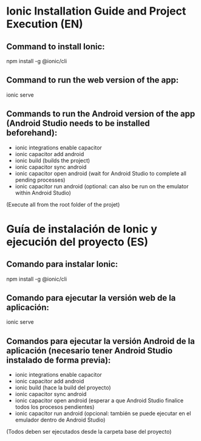# Ionic Installation Guide and Project Execution (EN)

## Command to install Ionic:

npm install -g @ionic/cli

## Command to run the web version of the app:

ionic serve

## Commands to run the Android version of the app (Android Studio needs to be installed beforehand):

- ionic integrations enable capacitor
- ionic capacitor add android
- ionic build (builds the project)
- ionic capacitor sync android
- ionic capacitor open android (wait for Android Studio to complete all pending processes)
- ionic capacitor run android (optional: can also be run on the emulator within Android Studio)

(Execute all from the root folder of the projet)


# Guía de instalación de Ionic y ejecución del proyecto (ES)

## Comando para instalar Ionic:

npm install -g @ionic/cli

## Comando para ejecutar la versión web de la aplicación:

ionic serve

## Comandos para ejecutar la versión Android de la aplicación (necesario tener Android Studio instalado de forma previa):

- ionic integrations enable capacitor
- ionic capacitor add android
- ionic build (hace la build del proyecto)
- ionic capacitor sync android
- ionic capacitor open android (esperar a que Android Studio finalice todos los procesos pendientes)
- ionic capacitor run android (opcional: también se puede ejecutar en el emulador dentro de Android Studio)

(Todos deben ser ejecutados desde la carpeta base del proyecto)
